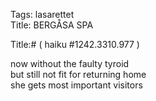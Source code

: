 Tags: lasarettet  
Title: BERGÅSA SPA  
  
Title:# ( haiku #1242.3310.977 )  
  
now without the faulty tyroid  
but still not fit for returning home  
she gets most important visitors  
